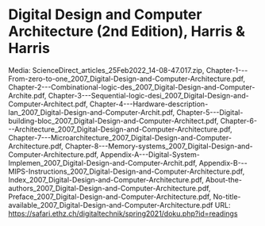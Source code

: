 # Digital Design and Computer Architecture (2nd Edition), Harris & Harris

Media: ScienceDirect_articles_25Feb2022_14-08-47.017.zip, Chapter-1---From-zero-to-one_2007_Digital-Design-and-Computer-Architecture.pdf, Chapter-2---Combinational-logic-des_2007_Digital-Design-and-Computer-Archite.pdf, Chapter-3---Sequential-logic-desi_2007_Digital-Design-and-Computer-Architect.pdf, Chapter-4---Hardware-description-lan_2007_Digital-Design-and-Computer-Archit.pdf, Chapter-5---Digital-building-bloc_2007_Digital-Design-and-Computer-Architect.pdf, Chapter-6---Architecture_2007_Digital-Design-and-Computer-Architecture.pdf, Chapter-7---Microarchitecture_2007_Digital-Design-and-Computer-Architecture.pdf, Chapter-8---Memory-systems_2007_Digital-Design-and-Computer-Architecture.pdf, Appendix-A---Digital-System-Implemen_2007_Digital-Design-and-Computer-Archit.pdf, Appendix-B---MIPS-Instructions_2007_Digital-Design-and-Computer-Architecture.pdf, Index_2007_Digital-Design-and-Computer-Architecture.pdf, About-the-authors_2007_Digital-Design-and-Computer-Architecture.pdf, Preface_2007_Digital-Design-and-Computer-Architecture.pdf, No-title-available_2007_Digital-Design-and-Computer-Architecture.pdf
URL: https://safari.ethz.ch/digitaltechnik/spring2021/doku.php?id=readings